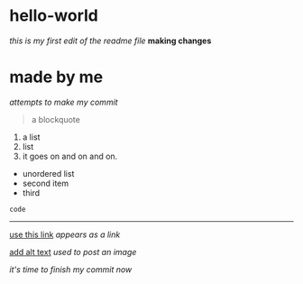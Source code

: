 # hello-world
*this is my first edit of the readme file*
**making changes**

# made by me
*attempts to make my commit*

> a blockquote
 
1. a list
2. list
3. it goes on and on and on.

- unordered list
- second item
- third

`code`

---

[use this link](https://www.example.com)
*appears as a link*

[add alt text](image.jpg)
*used to post an image*

*it's time to finish my commit now*
